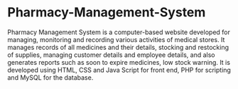 # Pharmacy-Management-System

Pharmacy Management System is a computer-based website developed for managing, monitoring and recording various activities of medical stores. It manages records of all medicines and their details, stocking and restocking of supplies, managing customer details and employee details, and also generates reports such as soon to expire medicines, low stock warning. It is developed using HTML, CSS and Java Script for front end, PHP for scripting and MySQL for the database.
